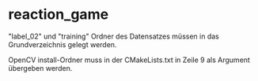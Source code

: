 # reaction_game

"label_02" und "training" Ordner des Datensatzes müssen in das Grundverzeichnis gelegt werden.

OpenCV install-Ordner muss in der CMakeLists.txt in Zeile 9 als Argument übergeben werden.